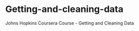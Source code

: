 Getting-and-cleaning-data
=========================

Johns Hopkins Coursera Course - Getting and Cleaning Data

